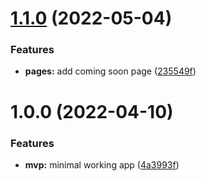 # [1.1.0](https://github.com/brionmario/brionmario.com/compare/v1.0.0...v1.1.0) (2022-05-04)


### Features

* **pages:** add coming soon page ([235549f](https://github.com/brionmario/brionmario.com/commit/235549fedb8db4e6291daa614b7089b01da30d27))

# 1.0.0 (2022-04-10)


### Features

* **mvp:** minimal working app ([4a3993f](https://github.com/brionmario/brionmario.com/commit/4a3993f5feb09b9a83f543e196206d93fd4b2548))
